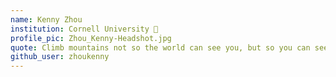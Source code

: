 ```yaml
---
name: Kenny Zhou
institution: Cornell University 🚩
profile_pic: Zhou_Kenny-Headshot.jpg
quote: Climb mountains not so the world can see you, but so you can see the world.
github_user: zhoukenny
---
```

